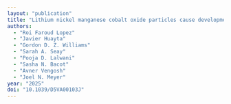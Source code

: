 ```yaml
---
layout: "publication"
title: "Lithium nickel manganese cobalt oxide particles cause developmental neurotoxicity in Caenorhabditis elegans"
authors:
  - "Roi Faroud Lopez"
  - "Javier Huayta"
  - "Gordon D. Z. Williams"
  - "Sarah A. Seay"
  - "Pooja D. Lalwani"
  - "Sasha N. Bacot"
  - "Avner Vengosh"
  - "Joel N. Meyer"
year: "2025"
doi: "10.1039/D5VA00103J"
---
```


